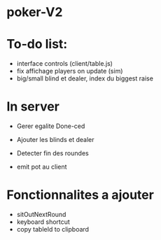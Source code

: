 # poker-V2

# To-do list:
- interface controls (client/table.js)
- fix affichage players on update (sim)
- big/small blind et dealer, index du biggest raise

# In server
 * Gerer egalite Done-ced
 - Ajouter les blinds et dealer
 - Detecter fin des roundes
 
 - emit pot au client

# Fonctionnalites a ajouter
- sitOutNextRound
- keyboard shortcut
- copy tableId to clipboard

